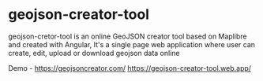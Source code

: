# geojson-creator-tool
geojson-cretor-tool is an online GeoJSON creator tool based on Maplibre and created with Angular, It's a single page web application where user can create, edit, upload or download geojson data online

Demo - https://geojsoncreator.com/
       https://geojson-creator-tool.web.app/
